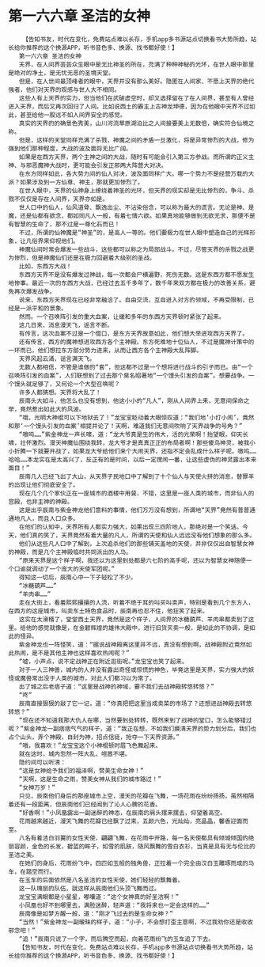 # 第一六六章 圣洁的女神
        【告知书友，时代在变化，免费站点难以长存，手机app多书源站点切换看书大势所趋，站长给你推荐的这个换源APP，听书音色多、换源、找书都好使！】
       第一六六章 圣洁的女神
       天界，在人间界芸芸众生眼中是无比神圣的所在，充满了种种神秘的光环，在世人眼中那里是绝对的净土，是无忧无恶的圣境天堂。
       但是，在人世间最顶峰者的眼中，天界并没有那么美好。隐匿在人间家、不愿上天界的绝代强者，他们对天界的观感与世人大不相同。
       这些人有上天界的实力，但当他们在武破虚空时，却又选择留在了在人间界，甚至有人曾经进入天界，而后又再次回归了人间。比如说西土的霸主上古神龙坤德，因为在他眼中天界不过如此，甚至给他一股远不如人间界安全的感觉。
       真实的天界的的确景色秀美，山川河流草原湖泊比之人间接要美上无数倍，确实符合仙境之称。
       但是，这样的天堂同样充满了杀戮，神魔之间的矛盾一旦激化，将是异常惨烈的大战，修为强到他们那种程度，大战的波及面将无比广阔。
       如果是在西方天界，两个主神之间的大战，随时有可能会引入第三方参战。而所谓的正义主神、与邪恶魔神大战时，更可能会引发正邪两大阵营大对决。
       在东方同样如此，各大势力间的仙人对决，波及面同样广大。哪一个势力不是经营万载的大派？如果涉及到一方仙尊、神主，那就更加惨烈了。
       在世人眼中，天界的仙神身上缭绕着神圣的光环，但天界的现实却是无比惨烈的，争斗、杀戮不仅仅是存在人间界，天界亦如是。
       世人口中的仙人，仙风道骨、飘逸出尘、不沾染俗念，可以称为最大的谎言。无论是神、是魔，还是仙都有欲念，都如同凡人一般，有着七情六欲。如果真地能够做到无欲无求，那便不是有智慧的生命了，那不过是一尊化石而已！
       不过，所谓的仙神魔是“神圣”的，是高人一等的。他们要极力在世人眼中塑造自己的光辉形象，让凡俗界来仰视他们。
       神魔仙间时常会爆发一些战斗，这些都可以称之为局部战斗。不过，尽管天界的杀戮之战更为惨烈，但是神魔仙们还是在极力回避着大级别的圣战。
       比如，东西方大战！
       东西方天界不是没有爆发过神战，每一次都会尸横遍野，死伤无数。这是东西方都不愿发生地惨事。最近一次的东西方大战，已经过去五千多年了，数千年来双方都在极力的改善关系，避免再次爆发战争。
       说来，东西方天界现在已经非常融洽了。自由交流，互自进入对方的领域，不再受限制，已经是一派平和的景象。
       然而。一个召唤阵引发的重大血案，让缓和多年的东西方天界顿时紧张了起来。
       这几日来，消息漫天飞，谣言不断。
       有传言，这次血案不过是一个借口，是东方天界故意如此，他们想大举进攻西方天界了。
       还有传言，西方的魔神想进攻西方各个主神殿。东方死难地十位仙人，不过是魔神计策中的一环而已，他们想拉东方部分势力进来，从而让西方各个主神殿大乱阵脚。
       天界风起云涌，谣言满天飞。
       无数人都相信，不管是谁做的“套”，但这都不过是一个想将进行战斗的引子而已。由“一个召唤阵引发的血案”，人们联想到了过去那个臭名昭著地“一个馒头引发的血案”。想要战争。一个馒头就足够了，又何论一个大型召唤呢？
       许多人都猜想。天界将大乱了！
       辰南头大如斗，他怎么也没有想到，他这小小的“凡人”，刚从人间界上来，无意间保命之举，竟然惹出如此大的风波。
       “哦，光明大神棍可以下地狱去了！”龙宝宝眨动着大眼惊叹道：“我们地‘小打小闹’，竟然和那‘一个馒头引发的血案’相提并论了！天啊，难道我们无意间吹响了天界战争的号角？”
       “嗷呜……”紫金神龙一声长嚎，道：“龙大爷真是生的伟大，活的光荣啊！抬望眼，仰天长啸，壮怀激烈。漫天神魔仙围绕我转，龙大爷才是真真正正的布局者啊！那些傻鸟神灵，被我小小折腾一下就要开战了，如果龙大爷给他们来个大闹天界，还指不定会乱成什么样子呢。嗷呜……哈哈……本龙实在是太高兴了，反正有的是时间，以后一定搅闹一番，让这些虚伪的神灵露出本来面目！”
       辰南几人已经飞出了大山，从天界子民地口中了解到了十个仙人与天使火拼的消息，替罪羊的出现让他们彻底安全了。
       现在几个几个家伙正在一座城市的酒楼中用餐，不错，这里是一座人类的城市，而非仙人的宫殿，也非主神的神殿。
       这是出乎辰南与紫金神龙他们意料的事情，他们万万没有想到，所谓地“天界”竟然有普普通通地凡人，而且人口众多。
       在他们的认知中，天界所有人都实力强大，如果出现三四阶地人，那绝对是一个笑话。今天，他们真的笑了，天界竟然有着大量的凡人，所谓的天使和仙人远远没有他们想象的那么多。
       他们从这些凡人口中了解到，上次追杀他们的那些铺天盖地的天使，并非仅仅出自智慧女神的神殿，而是几个主神殿临时共同派出的人马。
       “原来天界是这个样子啊，我还以为这里到处都是六七阶的高手呢，还以为智慧女神随便一个口谕就调动了一个庞大的天使军团呢。”
       得知这一切后，辰南心中一下子轻松了不少。
       “冰糖葫芦……”
       “羊肉串……”
       走在大街上，看着熙熙攘攘的人流，听着不绝于耳的叫买叫卖声，特别是看到几个东方人，在西方的这座城市，叫卖东土特色食品时，辰南再也忍不住，他狂笑了起来。
       这实在太滑稽了，堂堂西土天界，竟然是这个样子，人间界的冰糖葫芦、羊肉串都卖到了这里。给他的感觉就像是，在金碧辉煌的雄伟大殿中，进行旧货买卖一般，是如此的不协调，是如此的怪异。
       紫金神龙也一阵怪笑，道：“据说战神殿离这里并不远，真没有想到啊，战神殿附近竟然如此热闹，是不是其他主神也这样喜欢热闹呢？”
       “嘘，小声点，说不定战神正在附近逛街呢。”龙宝宝也笑了起来。
       对于一人三神兽，城内的人并没有露出奇怪或惊慌的神色，毕竟这里是天界，实力强大的妖怪或魔兽常出没于人类的城市，对此人们都习以为常了。
       出了城之后老痞子道：“这里是战神的神域，要不我们去战神殿转悠转悠？”
       “咚”
       辰南直接狠狠的敲了它一记，道：“你真把把这里当成卖菜的市场了？还想进战神殿去转悠转悠？”
       “现在还不知道我那大仇人在哪，当然要到处转转，既然来到了战神的堂口，怎么能够错过呢？”紫金神龙一副痞痞气气的样子，道：“我正在想，不如我们摸清天界的势力划分后，我们也占个山头，弄个神殿，自封为神，招点信徒，抢夺一下天界资源。”
       “哦，我喜欢！”龙宝宝这个小神棍顿时眉飞色舞起来。
       就在这时，城内忽然一阵大乱，喧嚣不堪。
       隐约间可以听清：
       “这是女神给予我们的福泽啊，赞美生命女神！”
       “天啊，这是生命之雨，赞美女神从我们的城市路过！”
       “女神万岁！”
       只见，辰南他们身后的那座城市上空，漫天的花瓣在飞舞，一场花雨在纷纷扬扬，虽然相隔着还有一段距离，但辰南他们已经闻到了沁人心脾的花香。
       “好香啊！”小凤凰露出一副迷醉的神态，在辰南的肩头摆来摆去，仰望着高空。
       花雨越来越近，漫天飞舞的花瓣已经飘了过来，五颜六色，光灿灿，亮晶晶，馨香迎面而至。
       八名有着洁白羽翼的女性天使，翩翩飞舞，在花雨中开路，每一名天使都具有倾城倾国的绝丽容颜，金色的长发，碧蓝的眸子，如雪的肌肤，随风飘舞的雪白衣衫，当真是具有无与伦比的圣洁之美。
       在她们的身后，花雨纷飞中，四匹如玉般的独角兽，正拉着一个完全由汉白玉雕琢而成的马车，在踏空而行。
       在玉车的后面依然是八名圣洁的女性天使，她们轻轻的飘舞着。
       这一队瑰丽的队伍，就这样从辰南他们头顶飞舞而过。
       龙宝宝满眼都是小星星，嘟囔道：“这个女神真的好圣洁啊！”
       小凤凰也好不到哪里去，满脸迷醉，轻声道：“我将来也一定会这样的……”
       辰南像是如梦方醒一般，道：“刚才飞过去的是生命女神？”
       “当然！”紫金神龙一副暧昧的样子，道：“小子，不会想打歪主意啊，不过我劝你还是收收邪念吧！”
       “追！”辰南只说了一个字，而后腾空而起，向着花雨纷飞的玉车追了下去。
       【告知书友，时代在变化，免费站点难以长存，手机app多书源站点切换看书大势所趋，站长给你推荐的这个换源APP，听书音色多、换源、找书都好使！】